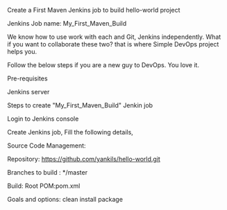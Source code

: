 Create a First Maven Jenkins job to build hello-world project

Jenkins Job name: My_First_Maven_Build

We know how to use work with each and Git, Jenkins independently. What if you want to collaborate these two? that is where Simple DevOps project helps you. 

Follow the below steps if you are a new guy to DevOps. You love it.

Pre-requisites

Jenkins server

Steps to create "My_First_Maven_Build" Jenkin job

Login to Jenkins console

Create Jenkins job, Fill the following details,

Source Code Management:

Repository: https://github.com/yankils/hello-world.git

Branches to build : */master

Build:
Root POM:pom.xml

Goals and options: clean install package
